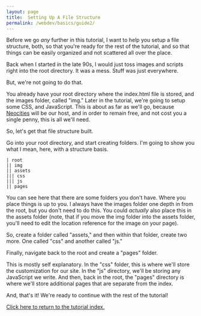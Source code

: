```yaml
---
layout: page
title:  Setting Up A File Structure
permalink: /webdev/basics/guide2/
---
```

Before we go *any* further in this tutorial, I want to help you setup a file structure, both, so that you're ready for the rest of the tutorial, and so that things can be easily organized and not scattered all over the place.

Back when I started in the late 90s, I would just toss images and scripts right into the root directory. It was a mess. Stuff was just everywhere.

But, we're not going to do that.

You already have your root directory where the index.html file is stored, and the images folder, called "img." Later in the tutorial, we're going to setup some CSS, and JavaScript. This is about as far as we'll go, because <a href="https://neocities.org/" target="_blank">Neocities</a> will be our host, and in order to remain free, and not cost you a single penny, this is all we'll need.

So, let's get that file structure built.

Go into your root directory, and start creating folders. I'm going to show you what I mean, here, with a structure basis.

```
| root
|| img
|| assets
||| css
||| js
|| pages
```

You can see here that there are some folders you don't have. Where you place things is up to you. I always have the images folder one depth in from the root, but you don't need to do this. You could *actually* also place this in the assets folder (note, that if you move the img folder into the assets folder, you'll need to edit the location reference for the image on your page).

So, create a folder called "assets," and then within that folder, create two more. One called "css" and another called "js."

Finally, navigate back to the root and create a "pages" folder.

This is mostly self explanatory. In the "css" folder, this is where we'll store the customization for our site. In the "js" directory, we'll be storing any JavaScript we write. And then, back in the root, the "pages" directory is where we'll store additional pages that are separate from the index.

And, that's it! We're ready to continue with the rest of the tutorial!

<a class="page-link" href="/pages/webdev">Click here to return to the tutorial index.</a>